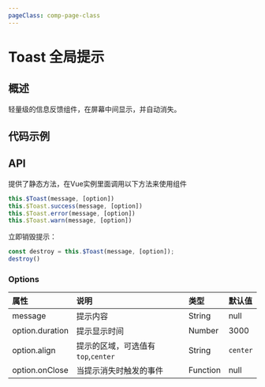 ```yaml
---
pageClass: comp-page-class
---
```

# Toast 全局提示

## 概述
轻量级的信息反馈组件，在屏幕中间显示，并自动消失。

## 代码示例
<ClientOnly>
<row>
    <cell span="12" class="pr-20">
        <componetTemplate title="基础用法" template="ui/templates/toast/1.html">
            <template v-slot:demo>
                <Wb-button @click="click1">显示普通的提示</Wb-button>
            </template>
            <template v-slot:description>
                <p>最基本的提示，默认在3秒后消失。</p>
            </template>
        </componetTemplate>
        <componetTemplate title="提示类型" template="ui/templates/toast/2.html">
            <template v-slot:demo>
                <Wb-button type="error" @click="click2">显示错误的提示</Wb-button>
                <Wb-button type="warn" @click="click4">显示警告的提示</Wb-button>
                <Wb-button type="success" @click="click3">显示成功的提示</Wb-button>
            </template>
            <template v-slot:description>
                <p>不同的提示状态：成功、警告、错误。</p>
            </template>
        </componetTemplate>
    </cell>
    <cell span="12" class="pl-20">
        <componetTemplate title="显示时间" template="ui/templates/toast/3.html">
            <template v-slot:demo>
                <Wb-button @click="click5">10s显示</Wb-button>
            </template>
            <template v-slot:description>
                <p>设置配置对象中的duration，可以修改显示时间</p>
            </template>
        </componetTemplate>
        <componetTemplate title="在头部提示" template="ui/templates/toast/4.html">
            <template v-slot:demo>
                <Wb-button @click="click6">在头部提示</Wb-button>
            </template>
            <template v-slot:description>
                <p>设置配置对象中的align为top，默认是center</p>
            </template>
        </componetTemplate>
        <componetTemplate title="提示关闭回调" template="ui/templates/toast/5.html">
            <template v-slot:demo>
                <Wb-button @click="click7">提示关闭回调</Wb-button>
            </template>
            <template v-slot:description>
                <p>设置配置对象中的onClose，当toast关闭时执行onClose</p>
            </template>
        </componetTemplate>
    </cell>
</row>
</ClientOnly>

<script>
export default {
    data() {
        return {
        }
    },
    methods: {
        click1 () {
            this.$Toast('我是一条提示消息')
        },
        click2 () {
            this.$Toast.error('用户名或者密码不正确')
        },
        click3 () {
            this.$Toast.success('创建订单成功')
        },
        click4 () {
            this.$Toast.warn('请输入正确的用户名')
        },
        click5 () {
            this.$Toast('10s后才关闭', {
                duration: 10000,
            })
        },
        click6 () {
            this.$Toast('提示在头部', {
                align: 'top'
            })
        },
        click7 () {
            this.$Toast('正在加载中', {
                onClose: ()=>{
                    this.$Toast("我关闭了！")
                }
            })
        }
    }
}
</script>

## API
提供了静态方法，在Vue实例里面调用以下方法来使用组件
```js
this.$Toast(message, [option])
this.$Toast.success(message, [option])
this.$Toast.error(message, [option])
this.$Toast.warn(message, [option])
```
立即销毁提示：
```js
const destroy = this.$Toast(message, [option]);
destroy()
```

### Options
| 属性           | 说明                       | 类型     |        默认值                                          |
|:--------------|:--------------------------|:--------|:-----------------------------------------------------|
| message          |  提示内容  | String  |        null              |
| option.duration       | 提示显示时间 | Number   |                 3000                        |
| option.align        | 提示的区域，可选值有`top`,`center` | String   |                    `center`               |
| option.onClose        | 当提示消失时触发的事件 | Function   |                    null              |

